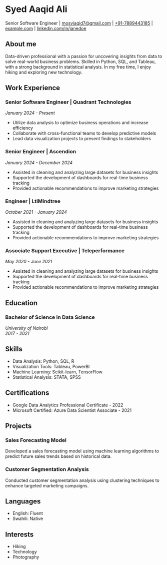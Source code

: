 # Syed Aaqid Ali 
Senior Software Engineer 
| [mosviaqid7@gmail.com](mailto:mosviaqid7@gmail.com)
| [+91-7889443185](tel:+91-7889443185)
| [example.com](https://example.com)
| [linkedin.com/in/janedoe](https://www2.linkedin.com/in/janedoe/)

## About me
Data-driven professional with a passion for uncovering insights from data to solve real-world business problems. Skilled in Python, SQL, and Tableau, with a strong background in statistical analysis. In my free time, I enjoy hiking and exploring new technology.

## Work Experience

### Senior Software Engineer | Quadrant Technologies 
*January 2024 - Present*

- Utilize data analysis to optimize business operations and increase efficiency
- Collaborate with cross-functional teams to develop predictive models
- Lead data visualization projects to present findings to stakeholders

### Senior Engineer | Ascendion 
*January 2024 - December 2024*

- Assisted in cleaning and analyzing large datasets for business insights
- Supported the development of dashboards for real-time business tracking
- Provided actionable recommendations to improve marketing strategies

### Engineer | LtiMindtree
*October 2021 - January 2024*

- Assisted in cleaning and analyzing large datasets for business insights
- Supported the development of dashboards for real-time business tracking
- Provided actionable recommendations to improve marketing strategies

### Associate Support Executive | Teleperformance
*May 2020 - June 2021*

- Assisted in cleaning and analyzing large datasets for business insights
- Supported the development of dashboards for real-time business tracking
- Provided actionable recommendations to improve marketing strategies

## Education

### Bachelor of Science in Data Science  
*University of Nairobi*  
*2017 - 2021*

## Skills

- Data Analysis: Python, SQL, R
- Visualization Tools: Tableau, PowerBI
- Machine Learning: Scikit-learn, TensorFlow
- Statistical Analysis: STATA, SPSS

## Certifications

- Google Data Analytics Professional Certificate - 2022
- Microsoft Certified: Azure Data Scientist Associate - 2021

## Projects

### Sales Forecasting Model
Developed a sales forecasting model using machine learning algorithms to predict future sales trends based on historical data.

### Customer Segmentation Analysis
Conducted customer segmentation analysis using clustering techniques to enhance targeted marketing campaigns.

## Languages

- English: Fluent
- Swahili: Native

## Interests

- Hiking
- Technology
- Photography
